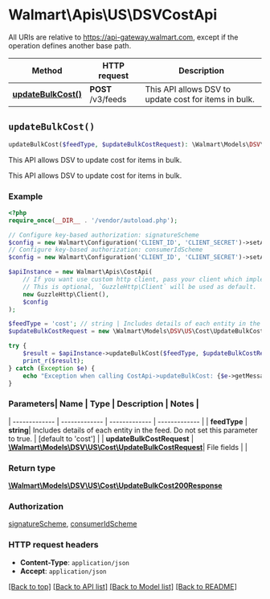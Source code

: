 # Walmart\Apis\US\DSVCostApi  
All URIs are relative to https://api-gateway.walmart.com, except if the operation defines another base path.

| Method | HTTP request | Description |
| ------------- | ------------- | ------------- |
| [**updateBulkCost()**](CostApi.md#updateBulkCost) | **POST** /v3/feeds | This API allows DSV to update cost for items in bulk. |


## `updateBulkCost()`

```php
updateBulkCost($feedType, $updateBulkCostRequest): \Walmart\Models\DSV\US\Cost\UpdateBulkCost200Response
```
This API allows DSV to update cost for items in bulk.

This API allows DSV to update cost for items in bulk.

### Example

```php
<?php
require_once(__DIR__ . '/vendor/autoload.php');

// Configure key-based authorization: signatureScheme
$config = new Walmart\Configuration('CLIENT_ID', 'CLIENT_SECRET')->setApiKey('WM_SEC.AUTH_SIGNATURE', 'YOUR_KEY');
// Configure key-based authorization: consumerIdScheme
$config = new Walmart\Configuration('CLIENT_ID', 'CLIENT_SECRET')->setApiKey('WM_CONSUMER.ID', 'YOUR_KEY');

$apiInstance = new Walmart\Apis\CostApi(  
    // If you want use custom http client, pass your client which implements `GuzzleHttp\ClientInterface`.
    // This is optional, `GuzzleHttp\Client` will be used as default.
    new GuzzleHttp\Client(),
    $config
);

$feedType = 'cost'; // string | Includes details of each entity in the feed. Do not set this parameter to true.
$updateBulkCostRequest = new \Walmart\Models\DSV\US\Cost\UpdateBulkCostRequest(); // \Walmart\Models\DSV\US\Cost\UpdateBulkCostRequest | File fields

try {
    $result = $apiInstance->updateBulkCost($feedType, $updateBulkCostRequest);
    print_r($result);
} catch (Exception $e) {
    echo "Exception when calling CostApi->updateBulkCost: {$e->getMessage()}\n";
}
```

### Parameters| Name | Type | Description  | Notes |
| ------------- | ------------- | ------------- | ------------- |
| **feedType** | **string**| Includes details of each entity in the feed. Do not set this parameter to true. | [default to 'cost'] |
| **updateBulkCostRequest** | [**\Walmart\Models\DSV\US\Cost\UpdateBulkCostRequest**](../Model/UpdateBulkCostRequest.md)| File fields | |


### Return type

[**\Walmart\Models\DSV\US\Cost\UpdateBulkCost200Response**](../Model/UpdateBulkCost200Response.md)

### Authorization

[signatureScheme](../../README.md#signatureScheme), [consumerIdScheme](../../README.md#consumerIdScheme)

### HTTP request headers

- **Content-Type**: `application/json`
- **Accept**: `application/json`

[[Back to top]](#) [[Back to API list]](../../README.md#endpoints)
[[Back to Model list]](../../README.md#models)
[[Back to README]](../../README.md)
